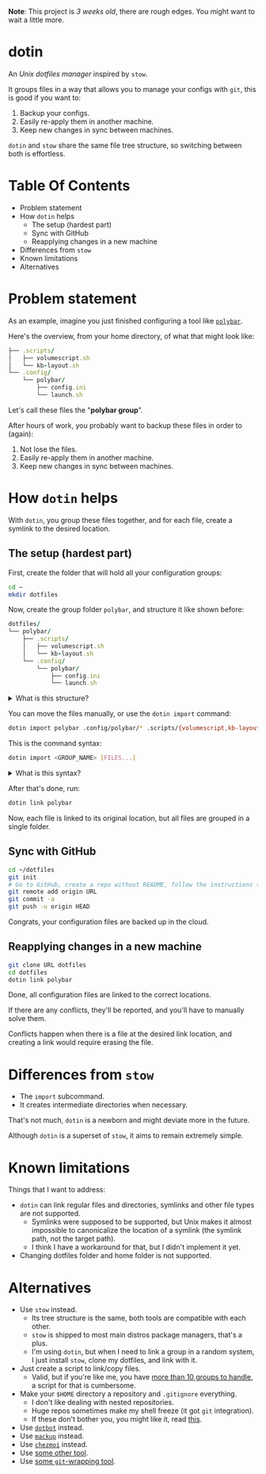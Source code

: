 **Note**: This project is _3 weeks old_, there are rough edges. You might want to wait a little more.

# dotin

An _Unix dotfiles manager_ inspired by `stow`.

It groups files in a way that allows you to manage your configs with `git`, this is good if you want to:

1. Backup your configs.
2. Easily re-apply them in another machine.
3. Keep new changes in sync between machines.

`dotin` and `stow` share the same file tree structure, so switching between both is effortless.

# Table Of Contents

- Problem statement
- How `dotin` helps
    - The setup (hardest part)
    - Sync with GitHub
    - Reapplying changes in a new machine
- Differences from `stow`
- Known limitations
- Alternatives

# Problem statement

As an example, imagine you just finished configuring a tool like [`polybar`].

Here's the overview, from your home directory, of what that might look like:

```ruby
├── .scripts/
│   ├── volumescript.sh
│   └── kb-layout.sh
└── .config/
    └── polybar/
        ├── config.ini
        └── launch.sh
```

Let's call these files the "**polybar group**".

After hours of work, you probably want to backup these files in order to (again):

1. Not lose the files.
2. Easily re-apply them in another machine.
3. Keep new changes in sync between machines.

# How `dotin` helps

With `dotin`, you group these files together, and for each file, create a symlink to the desired location.

## The setup (hardest part)

First, create the folder that will hold all your configuration groups:

```sh
cd ~
mkdir dotfiles
```

Now, create the group folder `polybar`, and structure it like shown before:

```ruby
dotfiles/
└── polybar/
    ├── .scripts/
    │   ├── volumescript.sh
    │   └── kb-layout.sh
    └── .config/
        └── polybar/
            ├── config.ini
            └── launch.sh
```

<details>
    <summary>What is this structure?</summary>

> Think of it this way: every path inside of the `polybar` group folder corresponds to the same path in your _home directory_.
>
> Examples:
>  - `~/file` -> `~/dotfiles/polybar/file`
>  - `~/path/to/file` -> `~/dotfiles/polybar/path/to/file`
>
> So you need to recreate that tree inside of the dotfiles folder.
</details>

You can move the files manually, or use the `dotin import` command:

```sh
dotin import polybar .config/polybar/* .scripts/{volumescript,kb-layout}.sh
```

This is the command syntax:

```sh
dotin import <GROUP_NAME> [FILES...]
```

<details>
    <summary>What is this syntax?</summary>

> This formatting (with `{a,b}` and `*`) is not a `dotin` feature.
>
> That's just a shell pattern expansion, works for any command in `bash`, `zsh`, and `fish`.
>
> Here are some references if you want to know more about it:
> - Zsh
>   - Brace expansion: https://zsh.sourceforge.io/Doc/Release/Expansion.html#Brace-Expansion
>   - Asterisk expansion (glob operator): https://zsh.sourceforge.io/Doc/Release/Expansion.html#Glob-Operators
> - Bash
>   - Brace expansion: https://www.gnu.org/software/bash/manual/html_node/Brace-Expansion.html
>   - Asterisk expansion (globstar) https://www.gnu.org/software/bash/manual/bash.html#Pattern-Matching
</details>

After that's done, run:

```sh
dotin link polybar
```

Now, each file is linked to its original location, but all files are grouped in a single folder.

## Sync with GitHub

```sh
cd ~/dotfiles
git init
# Go to GitHub, create a repo without README, follow the instructions that look like this:
git remote add origin URL
git commit -a
git push -u origin HEAD
```

Congrats, your configuration files are backed up in the cloud.

## Reapplying changes in a new machine

```sh
git clone URL dotfiles
cd dotfiles
dotin link polybar
```

Done, all configuration files are linked to the correct locations.

If there are any conflicts, they'll be reported, and you'll have to manually solve them.

Conflicts happen when there is a file at the desired link location, and creating a link would require erasing the file.

# Differences from `stow`

- The `import` subcommand.
- It creates intermediate directories when necessary.

That's not much, `dotin` is a newborn and might deviate more in the future.

Although `dotin` is a superset of `stow`, it aims to remain extremely simple.

# Known limitations

Things that I want to address:

- `dotin` can link regular files and directories, symlinks and other file types are not supported.
    - Symlinks were supposed to be supported, but Unix makes it almost impossible to canonicalize the location of a symlink (the symlink path, not the target path).
    - I think I have a workaround for that, but I didn't implement it yet.
- Changing dotfiles folder and home folder is not supported.

# Alternatives

- Use `stow` instead.
    - Its tree structure is the same, both tools are compatible with each other.
    - `stow` is shipped to most main distros package managers, that's a plus.
    - I'm using `dotin`, but when I need to link a group in a random system, I just install `stow`, clone my dotfiles, and link with it.
- Just create a script to link/copy files.
    - Valid, but if you're like me, you have [more than 10 groups to handle](https://github.com/marcospb19/dotfiles), a
    script for that is cumbersome.
- Make your `$HOME` directory a repository and `.gitignore` everything.
    - I don't like dealing with nested repositories.
    - Huge repos sometimes make my shell freeze (it got `git` integration).
    - If these don't bother you, you might like it, read [this](https://drewdevault.com/2019/12/30/dotfiles.html).
- Use [`dotbot`](https://github.com/anishathalye/dotbot) instead.
- Use [`mackup`](https://github.com/lra/mackup) instead.
- Use [`chezmoi`](https://github.com/twpayne/chezmoi) instead.
- Use [some other tool](https://wiki.archlinux.org/title/Dotfiles#Tools).
- Use [some `git`-wrapping tool](https://wiki.archlinux.org/title/Dotfiles#Tools_wrapping_Git).

[`polybar`]: https://github.com/polybar/polybar
